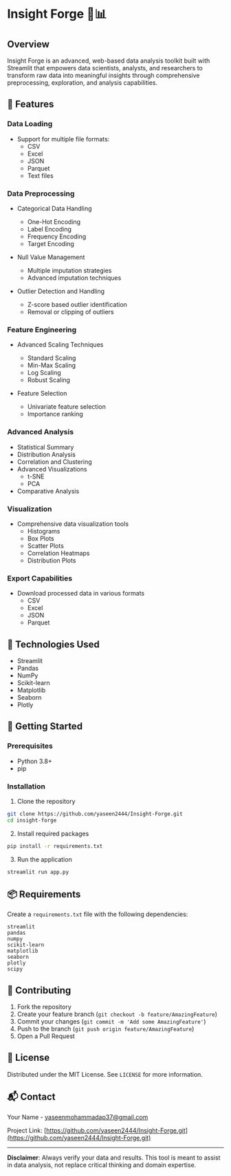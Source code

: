 # Insight Forge 🚀📊

## Overview
Insight Forge is an advanced, web-based data analysis toolkit built with Streamlit that empowers data scientists, analysts, and researchers to transform raw data into meaningful insights through comprehensive preprocessing, exploration, and analysis capabilities.

## 🌟 Features

### Data Loading
- Support for multiple file formats:
  - CSV
  - Excel
  - JSON
  - Parquet
  - Text files

### Data Preprocessing
- Categorical Data Handling
  - One-Hot Encoding
  - Label Encoding
  - Frequency Encoding
  - Target Encoding

- Null Value Management
  - Multiple imputation strategies
  - Advanced imputation techniques

- Outlier Detection and Handling
  - Z-score based outlier identification
  - Removal or clipping of outliers

### Feature Engineering
- Advanced Scaling Techniques
  - Standard Scaling
  - Min-Max Scaling
  - Log Scaling
  - Robust Scaling

- Feature Selection
  - Univariate feature selection
  - Importance ranking

### Advanced Analysis
- Statistical Summary
- Distribution Analysis
- Correlation and Clustering
- Advanced Visualizations
  - t-SNE
  - PCA
- Comparative Analysis

### Visualization
- Comprehensive data visualization tools
  - Histograms
  - Box Plots
  - Scatter Plots
  - Correlation Heatmaps
  - Distribution Plots

### Export Capabilities
- Download processed data in various formats
  - CSV
  - Excel
  - JSON
  - Parquet

## 🔧 Technologies Used
- Streamlit
- Pandas
- NumPy
- Scikit-learn
- Matplotlib
- Seaborn
- Plotly

## 🚀 Getting Started

### Prerequisites
- Python 3.8+
- pip

### Installation
1. Clone the repository
```bash
git clone https://github.com/yaseen2444/Insight-Forge.git
cd insight-forge
```

2. Install required packages
```bash
pip install -r requirements.txt
```

3. Run the application
```bash
streamlit run app.py
```

## 📦 Requirements
Create a `requirements.txt` file with the following dependencies:
```
streamlit
pandas
numpy
scikit-learn
matplotlib
seaborn
plotly
scipy
```

## 🤝 Contributing
1. Fork the repository
2. Create your feature branch (`git checkout -b feature/AmazingFeature`)
3. Commit your changes (`git commit -m 'Add some AmazingFeature'`)
4. Push to the branch (`git push origin feature/AmazingFeature`)
5. Open a Pull Request

## 📄 License
Distributed under the MIT License. See `LICENSE` for more information.

## 📬 Contact
Your Name - yaseenmohammadap37@gmail.com

Project Link: [https://github.com/yaseen2444/Insight-Forge.git](https://github.com/yaseen2444/Insight-Forge.git)

---

**Disclaimer**: Always verify your data and results. This tool is meant to assist in data analysis, not replace critical thinking and domain expertise.